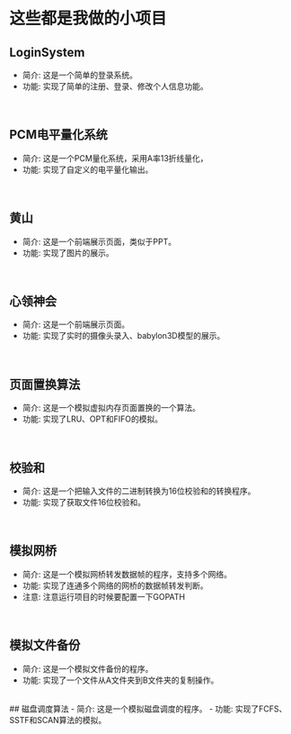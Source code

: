# 这些都是我做的小项目

## LoginSystem
- 简介: 这是一个简单的登录系统。
- 功能: 实现了简单的注册、登录、修改个人信息功能。
<br>

## PCM电平量化系统
- 简介: 这是一个PCM量化系统，采用A率13折线量化，
- 功能: 实现了自定义的电平量化输出。
<br>

## 黄山
- 简介: 这是一个前端展示页面，类似于PPT。
- 功能: 实现了图片的展示。
<br>

## 心领神会
- 简介: 这是一个前端展示页面。
- 功能: 实现了实时的摄像头录入、babylon3D模型的展示。
<br>

## 页面置换算法
- 简介: 这是一个模拟虚拟内存页面置换的一个算法。
- 功能: 实现了LRU、OPT和FIFO的模拟。
<br>

## 校验和
- 简介: 这是一个把输入文件的二进制转换为16位校验和的转换程序。
- 功能: 实现了获取文件16位校验和。
<br>

## 模拟网桥
- 简介: 这是一个模拟网桥转发数据帧的程序，支持多个网络。
- 功能: 实现了连通多个网络的网桥的数据帧转发判断。
- 注意: 注意运行项目的时候要配置一下GOPATH
<br>

## 模拟文件备份
- 简介: 这是一个模拟文件备份的程序。
- 功能: 实现了一个文件从A文件夹到B文件夹的复制操作。
<br>
## 磁盘调度算法
- 简介: 这是一个模拟磁盘调度的程序。
- 功能: 实现了FCFS、SSTF和SCAN算法的模拟。
<br>
